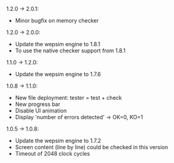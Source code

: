 
1.2.0 -> 2.0.1:
* Minor bugfix on memory checker

1.2.0 -> 2.0.0:
* Update the wepsim engine to 1.8.1
* To use the native checker support from 1.8.1

1.1.0 -> 1.2.0:
* Update the wepsim engine to 1.7.6

1.0.8 -> 1.1.0:
* New file deployment: tester = test + check
* New progress bar
* Disable UI animation
* Display 'number of errors detected' -> OK=0, KO=1

1.0.5 -> 1.0.8:
* Update the wepsim engine to 1.7.2
* Screen content (line by line) could be checked in this version
* Timeout of 2048 clock cycles

